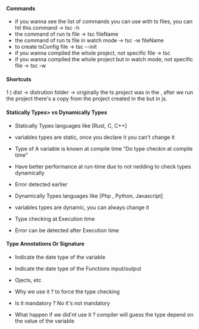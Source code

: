 #### Commands

- if you wanna see the list of commands you can use with ts files, you can hit this command -> tsc -h
- the command of run ts file -> tsc fileName
- the command of run ts file in watch mode -> tsc -w fileName
- to create tsConfig file -> tsc --init
- if you wanna compiled the whole project, not specific file -> tsc
- if you wanna compiled the whole project but in watch mode, not specific file -> tsc -w

#### Shortcuts

1 ) dist -> distrution folder <the folder where ts code compiled to js code>
-> originally the ts project was in the <src folder> , after we run the project there's a copy from the project created in the <dist folder> but in js.

#### Statically Types> vs Dynamically Types

- Statically Types languages like [Rust, C, C++]
- variables types are static, once you declare it you can't change it
- Type of A variable is known at compile time "Do type checkin at compile time"
- Have better performance at run-time due to not nedding to check types dynamically
- Error detected earlier

- Dynamically Types languages like [Php , Python, Javascript]
- variables types are dynamic, you can always change it
- Type checking at Execution time
- Error can be detected after Execution time

#### Type Annotations Or Signature

- Indicate the date type of the variable
- Indicate the date type of the Functions input/output
- Ojects, etc

- Why we use it ? to force the type checking
- Is it mandatory ? No it's not mandatory
- What happen if we did'nt use it ? compiler will guess the type depend on the value of the variable
